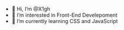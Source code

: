 - 👋 Hi, I’m @X1gh
- 👀 I’m interested in Front-End Develepoment  
- 🌱 I’m currently learning CSS and JavaScript

<!---
X1gh/X1gh is a ✨ special ✨ repository because its `README.md` (this file) appears on your GitHub profile.
You can click the Preview link to take a look at your changes.
--->
